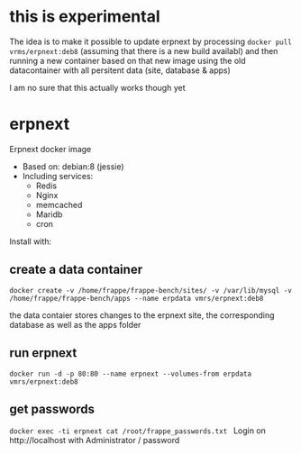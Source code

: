 # this is experimental
The idea is to make it possible to update erpnext by processing `docker pull vrms/erpnext:deb8` (assuming that there is a new build availabl) and then running a new container based on that new image using the old datacontainer with all persitent data (site, database & apps)

I am no sure that this actually works though yet

# erpnext

Erpnext docker image

* Based on: debian:8 (jessie)
* Including services: 
  * Redis
  * Nginx
  * memcached
  * Maridb
  * cron
 
Install with:


## create a data container
`docker create -v /home/frappe/frappe-bench/sites/ -v /var/lib/mysql -v /home/frappe/frappe-bench/apps --name erpdata vmrs/erpnext:deb8
`

the data contaier stores changes to the erpnext site, the corresponding database as well as the apps folder

## run erpnext
`docker run -d -p 80:80 --name erpnext --volumes-from erpdata vmrs/erpnext:deb8
`

## get passwords
`docker exec -ti erpnext cat /root/frappe_passwords.txt
`
Login on http://localhost with Administrator / password

####
